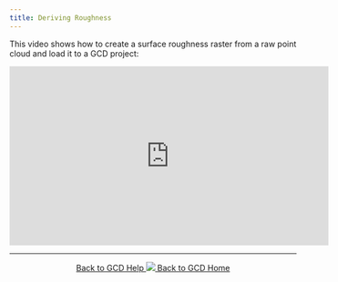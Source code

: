 ```yaml
---
title: Deriving Roughness
---
```


This video shows how to create a surface roughness raster from a raw point cloud and load it to a GCD project:

<iframe width="560" height="315" src="https://www.youtube.com/embed/IwuPK7d0RK4" frameborder="0" allow="autoplay; encrypted-media" allowfullscreen></iframe>

------
<div align="center">
	<a class="hollow button" href="{{ site.baseurl }}/Help"><i class="fa fa-chevron-circle-left"></i>  Back to GCD Help </a>  
	<a class="hollow button" href="{{ site.baseurl }}/"><img src="{{ site.baseurl}}/assets/images/icons/GCDAddIn.png">  Back to GCD Home </a>  
</div>

